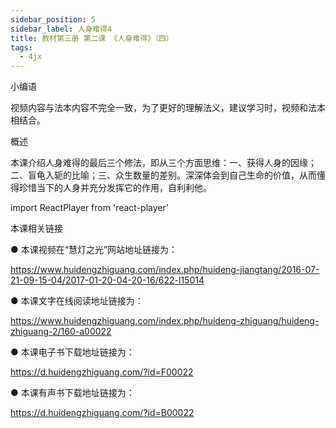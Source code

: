 ```yaml
---
sidebar_position: 5
sidebar_label: 人身难得4
title: 教材第三册 第二课 《人身难得》（四）
tags:
  - 4jx
---
```



 小编语

视频内容与法本内容不完全一致，为了更好的理解法义，建议学习时，视频和法本相结合。

概述

本课介绍人身难得的最后三个修法，即从三个方面思维：一、获得人身的因缘；二、盲龟入轭的比喻；三、众生数量的差别。深深体会到自己生命的价值，从而懂得珍惜当下的人身并充分发挥它的作用，自利利他。

import ReactPlayer from 'react-player'

<ReactPlayer id='hdvplayer' light='/img/lamp-hope.png' controls url='http://huidengchanxiu.net/jmy/%e6%85%a7%e7%81%af%e7%a6%85%e4%bf%ae%e8%af%be/%e6%85%a7%e7%81%af%e7%a6%85%e4%bf%ae%e8%af%be%e7%ac%ac%e4%b8%89%e5%86%8c/02-4%20%e6%85%a7%e7%81%af%e7%a6%85%e4%bf%ae%e8%af%be5%20%e4%ba%ba%e8%ba%ab%e9%9a%be%e5%be%974.mp4' />

 本课相关链接

●  本课视频在“慧灯之光”网站地址链接为：

<https://www.huidengzhiguang.com/index.php/huideng-jiangtang/2016-07-21-09-15-04/2017-01-20-04-20-16/622-l15014>

●  本课文字在线阅读地址链接为：

<https://www.huidengzhiguang.com/index.php/huideng-zhiguang/huideng-zhiguang-2/160-a00022>

●  本课电子书下载地址链接为：

<https://d.huidengzhiguang.com/?id=F00022>

●  本课有声书下载地址链接为：

<https://d.huidengzhiguang.com/?id=B00022>
